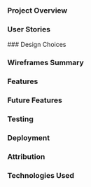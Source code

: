### Project Overview

### User Stories

### Design Choices

### Wireframes Summary

### Features

### Future Features

### Testing

### Deployment

### Attribution

### Technologies Used

